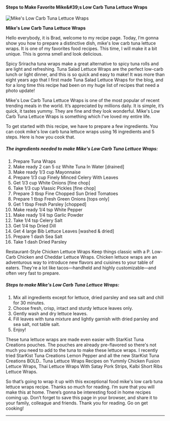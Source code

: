             

#### Steps to Make Favorite Mike&amp;#39;s Low Carb Tuna Lettuce Wraps

![Mike's Low Carb Tuna Lettuce Wraps](https://img-global.cpcdn.com/recipes/4598990674853888/751x532cq70/mikes-low-carb-tuna-lettuce-wraps-recipe-main-photo.jpg)

**Mike's Low Carb Tuna Lettuce Wraps**

Hello everybody, it is Brad, welcome to my recipe page. Today, I’m gonna show you how to prepare a distinctive dish, mike's low carb tuna lettuce wraps. It is one of my favorites food recipes. This time, I will make it a bit unique. This is gonna smell and look delicious.

Spicy Sriracha tuna wraps make a great alternative to spicy tuna rolls and are light and refreshing. Tuna Salad Lettuce Wraps are the perfect low-carb lunch or light dinner, and this is so quick and easy to make! It was more than eight years ago that I first made Tuna Salad Lettuce Wraps for the blog, and for a long time this recipe had been on my huge list of recipes that need a photo update!

Mike's Low Carb Tuna Lettuce Wraps is one of the most popular of recent trending meals in the world. It’s appreciated by millions daily. It is simple, it’s quick, it tastes yummy. They are fine and they look wonderful. Mike's Low Carb Tuna Lettuce Wraps is something which I’ve loved my entire life.

To get started with this recipe, we have to prepare a few ingredients. You can cook mike's low carb tuna lettuce wraps using 16 ingredients and 5 steps. Here is how you cook that.

##### The ingredients needed to make Mike's Low Carb Tuna Lettuce Wraps:

1.  Prepare Tuna Wraps
2.  Make ready 2 can 5 oz White Tuna In Water \[drained\]
3.  Make ready 1/3 cup Mayonnaise
4.  Prepare 1/3 cup Finely Minced Celery With Leaves
5.  Get 1/3 cup White Onions \[fine chop\]
6.  Take 1/3 cup Vlassic Pickles \[fine chop\]
7.  Prepare 3 tbsp Fine Chopped Sun Dried Tomatoes
8.  Prepare 1 tbsp Fresh Green Onions \[tops only\]
9.  Get 1 tbsp Fresh Parsley \[chopped\]
10.  Make ready 1/4 tsp White Pepper
11.  Make ready 1/4 tsp Garlic Powder
12.  Take 1/4 tsp Celery Salt
13.  Get 1/4 tsp Dried Dill
14.  Get 4 large Bib Lettuce Leaves \[washed & dried\]
15.  Prepare 1 dash Sea Salt
16.  Take 1 dash Dried Parsley

Restaurant-Style Chicken Lettuce Wraps Keep things classic with a P. Low-Carb Chicken and Cheddar Lettuce Wraps. Chicken lettuce wraps are an adventurous way to introduce new flavors and cuisines to your table of eaters. They're a lot like tacos—handheld and highly customizable—and often very fast to prepare.

##### Steps to make Mike's Low Carb Tuna Lettuce Wraps:

1.  Mix all ingredients except for lettuce, dried parsley and sea salt and chill for 30 minutes.
2.  Choose fresh, crisp, intact and sturdy lettuce leaves only.
3.  Gently wash and dry lettuce leaves.
4.  Fill leaves with tuna mixture and lightly garnish with dried parsley and sea salt, not table salt.
5.  Enjoy!

These tuna lettuce wraps are made even easier with StarKist Tuna Creations pouches. The pouches are already pre-flavored so there's not much you need to add to the tuna to make these lettuce wraps. I recently tried StarKist Tuna Creations Lemon Pepper and all the new StarKist Tuna Creations BOLD.. Tuna Lettuce Wraps Recipes on Yummly Chicken Fusion Lettuce Wraps, Thai Lettuce Wraps With Satay Pork Strips, Kalbi Short Ribs Lettuce Wraps.

So that’s going to wrap it up with this exceptional food mike's low carb tuna lettuce wraps recipe. Thanks so much for reading. I’m sure that you will make this at home. There’s gonna be interesting food in home recipes coming up. Don’t forget to save this page in your browser, and share it to your family, colleague and friends. Thank you for reading. Go on get cooking!

* * *